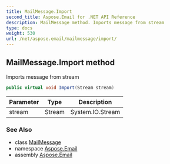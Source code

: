 ```yaml
---
title: MailMessage.Import
second_title: Aspose.Email for .NET API Reference
description: MailMessage method. Imports message from stream
type: docs
weight: 530
url: /net/aspose.email/mailmessage/import/
---
```

## MailMessage.Import method

Imports message from stream

```csharp
public virtual void Import(Stream stream)
```

| Parameter | Type | Description |
| --- | --- | --- |
| stream | Stream | System.IO.Stream |

### See Also

* class [MailMessage](../)
* namespace [Aspose.Email](../../mailmessage/)
* assembly [Aspose.Email](../../../)


